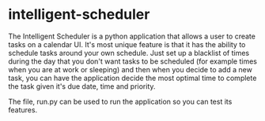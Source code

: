 # intelligent-scheduler

The Intelligent Scheduler is a python application that allows a user to create tasks on a calendar UI. It's most unique feature is that it has the ability to schedule tasks around your own schedule. Just set up a blacklist of times during the day that you don't want tasks to be scheduled (for example times when you are at work or sleeping) and then when you decide to add a new task, you can have the application decide the most optimal time to complete the task given it's due date, time and priority.

The file, run.py can be used to run the application so you can test its features. 
